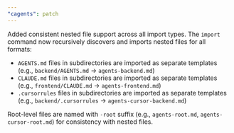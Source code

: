 ```yaml
---
"cagents": patch
---
```


Added consistent nested file support across all import types. The `import` command now recursively discovers and imports nested files for all formats:

- `AGENTS.md` files in subdirectories are imported as separate templates (e.g., `backend/AGENTS.md` → `agents-backend.md`)
- `CLAUDE.md` files in subdirectories are imported as separate templates (e.g., `frontend/CLAUDE.md` → `agents-frontend.md`)
- `.cursorrules` files in subdirectories are imported as separate templates (e.g., `backend/.cursorrules` → `agents-cursor-backend.md`)

Root-level files are named with `-root` suffix (e.g., `agents-root.md`, `agents-cursor-root.md`) for consistency with nested files.
